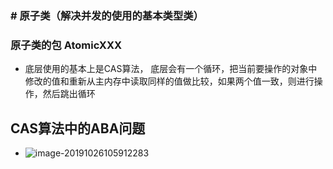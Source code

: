 ### \# 原子类（解决并发的使用的基本类型类）

### 原子类的包 AtomicXXX

* 底层使用的基本上是CAS算法， 底层会有一个循环，把当前要操作的对象中修改的值和重新从主内存中读取同样的值做比较，如果两个值一致，则进行操作，然后跳出循环

## CAS算法中的ABA问题

* ![](file://C:/Users/Administrator/AppData/Roaming/Typora/typora-user-images/image-20191026105912283.png?lastModify=1572541285 "image-20191026105912283")



